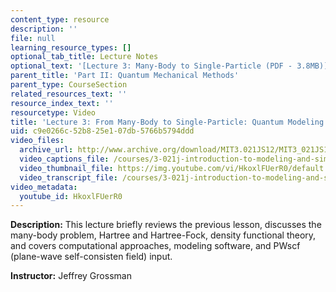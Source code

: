 ```yaml
---
content_type: resource
description: ''
file: null
learning_resource_types: []
optional_tab_title: Lecture Notes
optional_text: '[Lecture 3: Many-Body to Single-Particle (PDF - 3.8MB)](resources/mit3_021js12_l3)'
parent_title: 'Part II: Quantum Mechanical Methods'
parent_type: CourseSection
related_resources_text: ''
resource_index_text: ''
resourcetype: Video
title: 'Lecture 3: From Many-Body to Single-Particle: Quantum Modeling of Molecules'
uid: c9e0266c-52b8-25e1-07db-5766b5794ddd
video_files:
  archive_url: http://www.archive.org/download/MIT3.021JS12/MIT3_021JS12_lec03_300k.mp4
  video_captions_file: /courses/3-021j-introduction-to-modeling-and-simulation-spring-2012/ee8e1faab4fb50b786f0c84612fc9b5f_HkoxlFUerR0.vtt
  video_thumbnail_file: https://img.youtube.com/vi/HkoxlFUerR0/default.jpg
  video_transcript_file: /courses/3-021j-introduction-to-modeling-and-simulation-spring-2012/d8165cbfc07bdd171c62ff8bbeac6417_HkoxlFUerR0.pdf
video_metadata:
  youtube_id: HkoxlFUerR0
---
```


**Description:** This lecture briefly reviews the previous lesson, discusses the many-body problem, Hartree and Hartree-Fock, density functional theory, and covers computational approaches, modeling software, and PWscf (plane-wave self-consisten field) input.

**Instructor:** Jeffrey Grossman